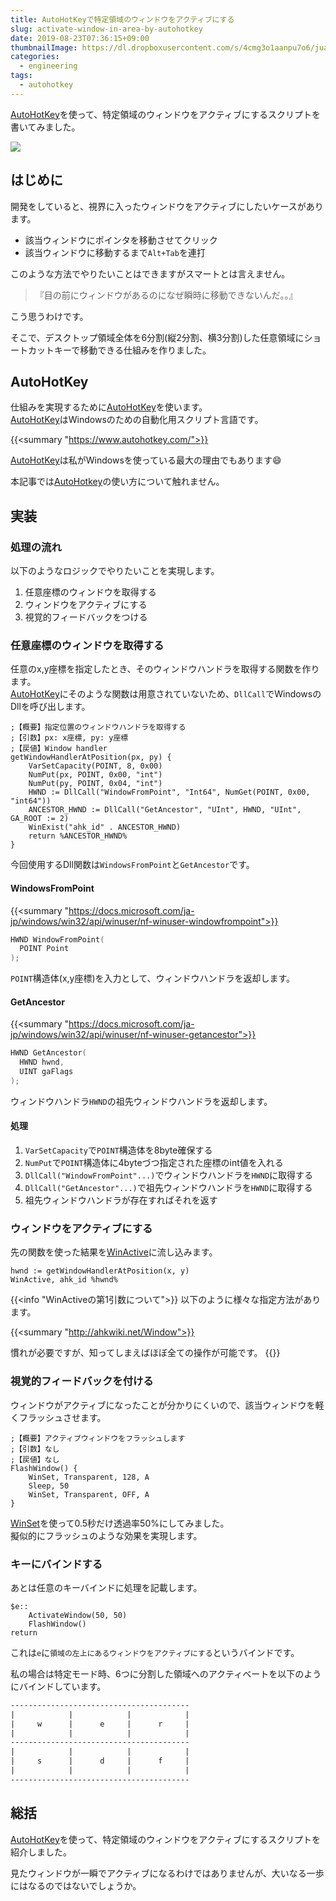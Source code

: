 ```yaml
---
title: AutoHotKeyで特定領域のウィンドウをアクティブにする
slug: activate-window-in-area-by-autohotkey
date: 2019-08-23T07:36:15+09:00
thumbnailImage: https://dl.dropboxusercontent.com/s/4cmg3o1aanpu7o6/juan-gomez-kt-wA0GDFq8-unsplash.jpg
categories:
  - engineering
tags:
  - autohotkey
---
```


[AutoHotKey]を使って、特定領域のウィンドウをアクティブにするスクリプトを書いてみました。

<!--more-->

<img src="https://dl.dropboxusercontent.com/s/4cmg3o1aanpu7o6/juan-gomez-kt-wA0GDFq8-unsplas"/>

<!--toc-->


はじめに
--------

開発をしていると、視界に入ったウィンドウをアクティブにしたいケースがあります。

* 該当ウィンドウにポインタを移動させてクリック
* 該当ウィンドウに移動するまで`Alt+Tab`を連打

このような方法でやりたいことはできますがスマートとは言えません。

> 『目の前にウィンドウがあるのになぜ瞬時に移動できないんだ。。』

こう思うわけです。

そこで、デスクトップ領域全体を6分割(縦2分割、横3分割)した任意領域にショートカットキーで移動できる仕組みを作りました。


AutoHotKey
----------

仕組みを実現するために[AutoHotKey]を使います。  
[AutoHotKey]はWindowsのための自動化用スクリプト言語です。

{{<summary "https://www.autohotkey.com/">}}

[AutoHotKey]は私がWindowsを使っている最大の理由でもあります😄

本記事では[AutoHotkey]の使い方について触れません。


実装
----

### 処理の流れ

以下のようなロジックでやりたいことを実現します。

1. 任意座標のウィンドウを取得する
2. ウィンドウをアクティブにする
3. 視覚的フィードバックをつける


### 任意座標のウィンドウを取得する

任意のx,y座標を指定したとき、そのウィンドウハンドラを取得する関数を作ります。  
[AutoHotKey]にそのような関数は用意されていないため、`DllCall`でWindowsのDllを呼び出します。


```ahk
;【概要】指定位置のウィンドウハンドラを取得する
;【引数】px: x座標, py: y座標
;【戻値】Window handler
getWindowHandlerAtPosition(px, py) {
    VarSetCapacity(POINT, 8, 0x00)
    NumPut(px, POINT, 0x00, "int")
    NumPut(py, POINT, 0x04, "int")
    HWND := DllCall("WindowFromPoint", "Int64", NumGet(POINT, 0x00, "int64"))
    ANCESTOR_HWND := DllCall("GetAncestor", "UInt", HWND, "UInt", GA_ROOT := 2)
    WinExist("ahk_id" . ANCESTOR_HWND)
    return %ANCESTOR_HWND%
}
```

今回使用するDll関数は`WindowsFromPoint`と`GetAncestor`です。

#### WindowsFromPoint

{{<summary "https://docs.microsoft.com/ja-jp/windows/win32/api/winuser/nf-winuser-windowfrompoint">}}

```cpp
HWND WindowFromPoint(
  POINT Point
);
```

`POINT`構造体(x,y座標)を入力として、ウィンドウハンドラを返却します。

#### GetAncestor

{{<summary "https://docs.microsoft.com/ja-jp/windows/win32/api/winuser/nf-winuser-getancestor">}}

```cpp
HWND GetAncestor(
  HWND hwnd,
  UINT gaFlags
);
```

ウィンドウハンドラ`HWND`の祖先ウィンドウハンドラを返却します。

#### 処理

1. `VarSetCapacity`で`POINT`構造体を8byte確保する
2. `NumPut`で`POINT`構造体に4byteづつ指定された座標のint値を入れる
3. `DllCall("WindowFromPoint"...)`でウィンドウハンドラを`HWND`に取得する
4. `DllCall("GetAncestor"...)`で祖先ウィンドウハンドラを`HWND`に取得する
5. 祖先ウィンドウハンドラが存在すればそれを返す


### ウィンドウをアクティブにする

先の関数を使った結果を[WinActive](http://ahkwiki.net/WinActive)に流し込みます。

```ahk
hwnd := getWindowHandlerAtPosition(x, y)
WinActive, ahk_id %hwnd%
```

{{<info "WinActiveの第1引数について">}}
以下のように様々な指定方法があります。

{{<summary "http://ahkwiki.net/Window">}}

慣れが必要ですが、知ってしまえばほぼ全ての操作が可能です。
{{</info>}}


### 視覚的フィードバックを付ける

ウィンドウがアクティブになったことが分かりにくいので、該当ウィンドウを軽くフラッシュさせます。

```ahk
;【概要】アクティブウィンドウをフラッシュします
;【引数】なし
;【戻値】なし
FlashWindow() {
    WinSet, Transparent, 128, A
    Sleep, 50
    WinSet, Transparent, OFF, A
}
```

[WinSet](http://ahkwiki.net/WinSet)を使って0.5秒だけ透過率50%にしてみました。  
擬似的にフラッシュのような効果を実現します。

### キーにバインドする

あとは任意のキーバインドに処理を記載します。

```ahk
$e::
    ActivateWindow(50, 50)
    FlashWindow()
return
```

これは`e`に`領域の左上にあるウィンドウをアクティブにする`というバインドです。

私の場合は特定モード時、6つに分割した領域へのアクティベートを以下のようにバインドしています。

```txt
----------------------------------------
|            |            |            |
|     w      |      e     |      r     |
|            |            |            |
----------------------------------------
|            |            |            |
|     s      |      d     |      f     |
|            |            |            |
----------------------------------------
```


総括
----

[AutoHotKey]を使って、特定領域のウィンドウをアクティブにするスクリプトを紹介しました。

見たウィンドウが一瞬でアクティブになるわけではありませんが、大いなる一歩にはなるのではないでしょうか。


[AutoHotKey]: https://www.autohotkey.com/
